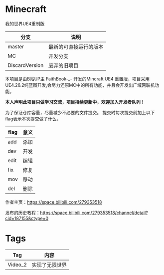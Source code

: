 # Minecraft
我的世界UE4重制版

|分支|说明|
|---|---|
|master|最新的可直接运行的版本|
|MC|开发分支|
|DiscardVersion|废弃的旧项目|

本项目是由B站UP主 FaithBook-_- 开发的Mincraft UE4 重置版，项目采用UE4.26.2纯蓝图开发,会尽力还原MC中的所有功能，并且会开发出广域网联机功能。

**本人声明此项目只做学习交流，项目持续更新中，欢迎加入开发者队列！**

为了保证仓库容量，尽量减少不必要的文件提交。
提交时每次提交前加上以下flag表示本次提交做了什么，

|flag|意义|
|---|---|
|add|添加|
|dev|开发|
|edit|编辑|
|fix|修复|
|mov|移动|
|del|删除|

作者主页：https://space.bilibili.com/279353518

发布的历史教程：https://space.bilibili.com/279353518/channel/detail?cid=187155&ctype=0

# Tags
|Tag|内容|
|---|---|
|Video_2|实现了无限世界|